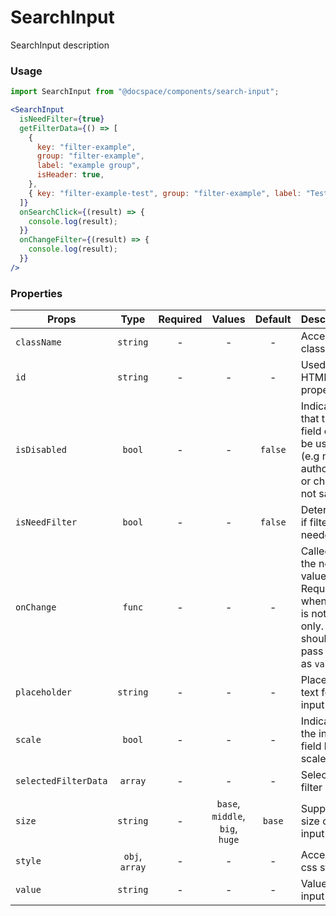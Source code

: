# SearchInput

SearchInput description

### Usage

```js
import SearchInput from "@docspace/components/search-input";
```

```jsx
<SearchInput
  isNeedFilter={true}
  getFilterData={() => [
    {
      key: "filter-example",
      group: "filter-example",
      label: "example group",
      isHeader: true,
    },
    { key: "filter-example-test", group: "filter-example", label: "Test" },
  ]}
  onSearchClick={(result) => {
    console.log(result);
  }}
  onChangeFilter={(result) => {
    console.log(result);
  }}
/>
```

### Properties

| Props                |      Type      | Required |             Values              | Default | Description                                                                                            |
| -------------------- | :------------: | :------: | :-----------------------------: | :-----: | ------------------------------------------------------------------------------------------------------ |
| `className`          |    `string`    |    -     |                -                |    -    | Accepts class                                                                                          |
| `id`                 |    `string`    |    -     |                -                |    -    | Used as HTML `id` property                                                                             |
| `isDisabled`         |     `bool`     |    -     |                -                | `false` | Indicates that the field cannot be used (e.g not authorized, or changes not saved)                     |
| `isNeedFilter`       |     `bool`     |    -     |                -                | `false` | Determines if filter is needed                                                                         |
| `onChange`           |     `func`     |    -     |                -                |    -    | Called with the new value. Required when input is not read only. Parent should pass it back as `value` |
| `placeholder`        |    `string`    |    -     |                -                |    -    | Placeholder text for the input                                                                         |
| `scale`              |     `bool`     |    -     |                -                |    -    | Indicates the input field has scale                                                                    |
| `selectedFilterData` |    `array`     |    -     |                -                |    -    | Selected filter data                                                                                   |
| `size`               |    `string`    |    -     | `base`, `middle`, `big`, `huge` | `base`  | Supported size of the input fields.                                                                    |
| `style`              | `obj`, `array` |    -     |                -                |    -    | Accepts css style                                                                                      |
| `value`              |    `string`    |    -     |                -                |    -    | Value of the input                                                                                     |

